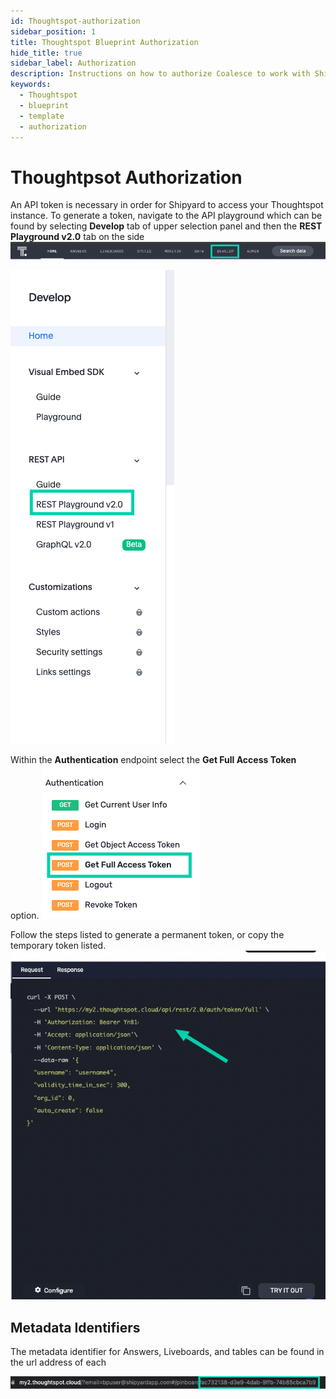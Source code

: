 ```yaml
---
id: Thoughtspot-authorization
sidebar_position: 1
title: Thoughtspot Blueprint Authorization
hide_title: true
sidebar_label: Authorization
description: Instructions on how to authorize Coalesce to work with Shipyard's low-code Thoughtspot templates.
keywords:
  - Thoughtspot
  - blueprint
  - template
  - authorization
---
```


# Thoughtpsot Authorization
An API token is necessary in order for Shipyard to access your Thoughtspot instance. To generate a token, navigate to the API playground which can be found by selecting **Develop** tab of upper selection panel and then the **REST Playground v2.0** tab on the side
![](../../.gitbook/assets/shipyard_2023_05_22_19_45_01.png)

![](../../.gitbook/assets/shipyard_2023_05_22_19_46_21.png)

Within the **Authentication** endpoint select the **Get Full Access Token** option.
![](../../.gitbook/assets/shipyard_2023_05_22_19_50_34.png)

Follow the steps listed to generate a permanent token, or copy the temporary token listed.
![](../../.gitbook/assets/shipyard_2023_05_22_20_00_00.png)


## Metadata Identifiers

The metadata identifier for Answers, Liveboards, and tables can be found in the url address of each

![](../../.gitbook/assets/shipyard_2023_05_22_20_03_03.png)